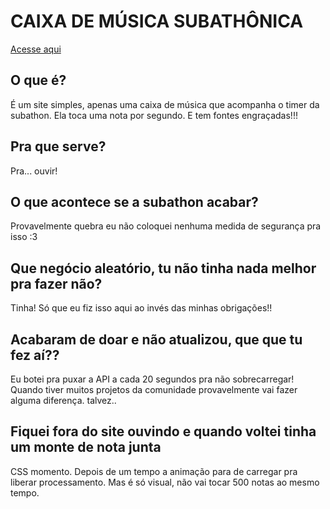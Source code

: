 # CAIXA DE MÚSICA SUBATHÔNICA

<a href="https://navomeister.github.io/musicathon/">Acesse aqui</a>

## O que é?
É um site simples, apenas uma caixa de música que acompanha o timer da subathon. Ela toca uma nota por segundo. E tem fontes engraçadas!!!

## Pra que serve?
Pra... ouvir!

## O que acontece se a subathon acabar?
Provavelmente quebra eu não coloquei nenhuma medida de segurança pra isso :3

## Que negócio aleatório, tu não tinha nada melhor pra fazer não?
Tinha! Só que eu fiz isso aqui ao invés das minhas obrigações!!

## Acabaram de doar e não atualizou, que que tu fez aí??
Eu botei pra puxar a API a cada 20 segundos pra não sobrecarregar! Quando tiver muitos projetos da comunidade provavelmente vai fazer alguma diferença. talvez..

## Fiquei fora do site ouvindo e quando voltei tinha um monte de nota junta
CSS momento. Depois de um tempo a animação para de carregar pra liberar processamento. Mas é só visual, não vai tocar 500 notas ao mesmo tempo.
